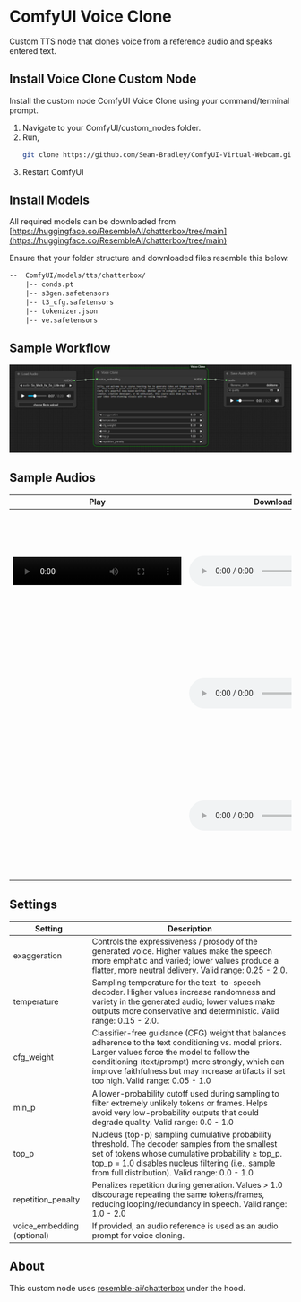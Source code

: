 # ComfyUI Voice Clone

Custom TTS node that clones voice from a reference audio and speaks entered text.

## Install Voice Clone Custom Node

Install the custom node ComfyUI Voice Clone using your command/terminal prompt.

1. Navigate to your ComfyUI/custom_nodes folder.
2. Run,
   ```bash
   git clone https://github.com/Sean-Bradley/ComfyUI-Virtual-Webcam.git
   ```
3. Restart ComfyUI

## Install Models

All required models can be downloaded from [https://huggingface.co/ResembleAI/chatterbox/tree/main](https://huggingface.co/ResembleAI/chatterbox/tree/main)

Ensure that your folder structure and downloaded files resemble this below.

```text
--  ComfyUI/models/tts/chatterbox/
    |-- conds.pt
    |-- s3gen.safetensors
    |-- t3_cfg.safetensors
    |-- tokenizer.json
    |-- ve.safetensors
```

## Sample Workflow

![ ](./docs/voice-clone-1.jpg)

## Sample Audios

| Play                                                                                                             | Download                                                        | Description                                                                                                                                                         |
| ---------------------------------------------------------------------------------------------------------------- | --------------------------------------------------------------- | ------------------------------------------------------------------------------------------------------------------------------------------------------------------- |
| <video controls width="300" height="50"><source src="./docs/So_Much_for_So_Little.mp3" type="audio/mpeg"></video> | ![So_Much_for_So_Little.mp3](/docs/So_Much_for_So_Little.mp3)   | Audio snippets assembled from [So Much for So Little](https://en.wikipedia.org/wiki/So_Much_for_So_Little) animated cartoon. Copyright © 1949 Warner Bros. Cartoons |
|                                                                                                                  | ![puss-n-booty-lady.mp3](/docs/puss-n-booty-lady.mp3)           | Audio snippets assembled from [Puss n' Booty](https://en.wikipedia.org/wiki/Puss_n%27_Booty) animated cartoon. Copyright © 1943 Warner Bros. Cartoons               |
|                                                                                                                  | ![scrap-happy-daffy-duck.mp3](/docs/scrap-happy-daffy-duck.mp3) | Audio snippets assembled from [Scrap Happy Daffy](https://en.wikipedia.org/wiki/Scrap_Happy_Daffy) animated cartoon. Copyright © 1949 Warner Bros. Cartoons         |

## Settings

| Setting                    | Description                                                                                                                                                                                                                                                                                       |
| -------------------------- | ------------------------------------------------------------------------------------------------------------------------------------------------------------------------------------------------------------------------------------------------------------------------------------------------- |
| exaggeration               | Controls the expressiveness / prosody of the generated voice. Higher values make the speech more emphatic and varied; lower values produce a flatter, more neutral delivery. Valid range: 0.25 - 2.0.                                                                                             |
| temperature                | Sampling temperature for the text-to-speech decoder. Higher values increase randomness and variety in the generated audio; lower values make outputs more conservative and deterministic. Valid range: 0.15 - 2.0.                                                                                |
| cfg_weight                 | Classifier-free guidance (CFG) weight that balances adherence to the text conditioning vs. model priors. Larger values force the model to follow the conditioning (text/prompt) more strongly, which can improve faithfulness but may increase artifacts if set too high. Valid range: 0.05 - 1.0 |
| min_p                      | A lower-probability cutoff used during sampling to filter extremely unlikely tokens or frames. Helps avoid very low-probability outputs that could degrade quality. Valid range: 0.0 - 1.0                                                                                                        |
| top_p                      | Nucleus (top-p) sampling cumulative probability threshold. The decoder samples from the smallest set of tokens whose cumulative probability ≥ top_p. top_p = 1.0 disables nucleus filtering (i.e., sample from full distribution). Valid range: 0.0 - 1.0                                         |
| repetition_penalty         | Penalizes repetition during generation. Values > 1.0 discourage repeating the same tokens/frames, reducing looping/redundancy in speech. Valid range: 1.0 - 2.0                                                                                                                                   |
| voice_embedding (optional) | If provided, an audio reference is used as an audio prompt for voice cloning.                                                                                                                                                                                                                     |

## About

This custom node uses [resemble-ai/chatterbox](https://github.com/resemble-ai/chatterbox) under the hood.
